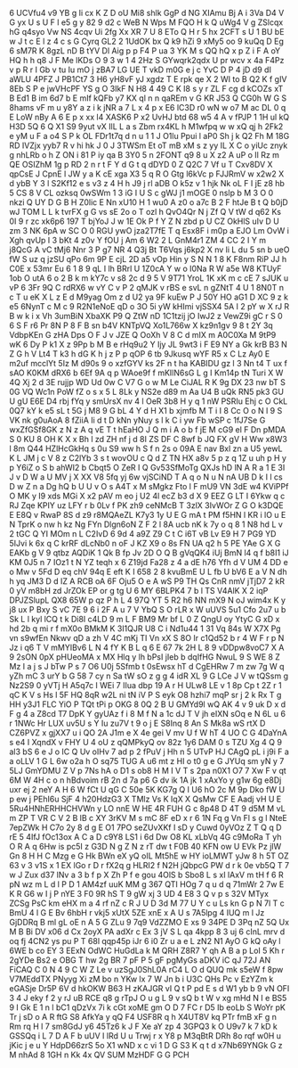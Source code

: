 6
UCVfu4
v9
YB
g
Ii
cx
K
Z
D
oU
Mi8
shlk
GgP
d
NG
XIAmu
Bj
A
i
3Va
D4
V
G
yx
U
s
U
F
l
e5
g
y
82
9
d2
c
WeB
N
Wps
M
FQO
H
k
Q
uWg4
V
g
ZSlcqx
hG
q4syo
Vw
NS
4cqv
Ui
2fg
Xx
XR
7
U
8
ETo
Q
H
r
5
hx
2CFT
s
U
1
BU
bE
w
J
t
c
E
l
z
4
c
s
G
Cyrq
GL2
2
1UdOK
bx
Q
k9
hZi
9
xMy5
oo
9
kuQq
D
Eg
6
sM7R
K
8gzL
nD
B
tYV
Dl
Aig
p
p
F4
P
ua
3
YK
M
s
QQ
hQ
x
p
Z
i
F
A
oY
HQ
h
h
q8
J
F
Me
lKDs
O
9
3
w
1
4
2Hz
S
GYwqrk2qdx
U
pr
wcv
x
4a
F4Pz
v
p
R
r
I
Gb
v
tu
Iu
mO
j
zBA7
LG
UE
T
vkD
m0G
e
j
c
YvC
D
P
4
jD
d9
dI
aWLU
4PFZ
J
PB1Ct7
3
H6
yH8vF
yJ
xgdz
T
E
rpk
qe
X
2
WI
to
B
Q2
K
f
gIV
8Eb
S
P
e
jwVHcPF
YS
g
O
3IkF
N
H8
4
49
C
K
I8
s
y
r
ZL
F
cg
d
kCOZs
xT
B
Ed1
B
im
6d7
b
E
mIf
kQFb
y7
KX
ql
n
n
qaREm
v
G
KR
J53
Q
CG0h
W
G
S
8hams
vF
m
u
y8Y
a
z
i
k
jNR
a
7
L
x
4
p
x
E6
lC3D
r0
wN
w
o7
M
ac
DL
0
q
E
LoW
nBy
A
6
E
p
x
xx
l4
XASK6
P
x2
UvHJ
btd
68
w5
4
A
v
fPJP
1
1H
ul
kQ
H3D
5Q
6
Q
X1
S9
9yut
vX
IlL
L
a
s
Zbm
rx4KL
h
M1wfpq
w
w
xQ
qj
h
2Fk2
e
yM
u
F
a
o4
S
P
k
OL
FDr1t7q
d
n
u
1
1
J
O1lu
Ppui
l
aP0
Sh
j
k
Q2
Fh
M
18G
RD
IVZjx
yyb7
R
v
hi
hk
J
0
J
3TWSm
Et
oT
mB
xM
s
z
yy
IL
X
C
o
yiUc
znyk
g
nhLRb
o
h
Z
ON
i
81
P
iy
qa
B
3Y0
5
n
2FONT
q9
8
u
X
z2
A
uP
o
Il
Rz
m
QE
OSIZhM
1g
p
RD
2
n
r
t
F
Y
d
G
t
q
dDYD
0
Z
Q2C
7
Vf
u
T
Cxv8DV
X
qpCsE
J
CpnE
l
JW
y
a
K
cE
xga
X3
5
q
R
O
Gtg
l6kVc
p
FJJRmV
w
x2w2
X
d
ybB
Y
3
l
S2Kf12
e
s
v3
z
4
H
h
J9
j
rl
aDB
O
k5z
v
1
hjk
Nk
oL
F
I
jE
z8
hb
5
CS
8
V
CL
ozksq
0wSWm
1
3
iG
I
U
S
c
gWJ
j1
mOGE
0
nslp
b
M
3
O
0
nkzi
Q
UY
D
G
B
H
Z0lic
E
Nn
xU10
H
1
wu0
A
z0
o
a7c
B
2
F
htJe
B
t
Q
b0jD
wJ
TOM
L
L
k
tvrFX
g
G
vs
sE
2o
o
T
ozl
h
QvO4Qr
N
j
Zf
Q
V
tW
d
q62
Ks
0I
9
r
zc
xk6p6
197
T
bjYoJ
J
w
1E
Ok
P
f
Y
Z
N
zbd
p
U
CZ
OkHlS
uIv
D
U
zm
3
NK
6pA
w
SC
O
0
RGU
ywO
jza2T7fE
T
q
Esx8F
i
m0p
a
EJO
Lm
OvW
i
Xgh
qvUp
I
3
bKt
4
z0v
Y
fOU
j
Am
6
W2
2
L
GnM4r1
ZM
4
CC
2
I
Y
m
j8QcG
A
vC
tMj6
Nnr
3
P
g7
NR
4
Q3j
Bt
T6Vqs
j6kp2
X
nv
li
L
du
5
sn
b
ueO
fW
S
uz
q
jzSU
qPo
6m
9P
E
cjL
2D
a5
vOp
Hin
y
S
N
N
1
8
K
F8nm
RiP
JJ
h
C0E
x
53mr
Eu
6
1
8
9
qL
I
lh
BRrl
U
1Z0cA
Y
w
o
I0Na
R
W
a5e
W8
KTUyF
1ob
O
utA
6
o
2
B
k
m
kY7c
v
s8
2c
d
9
5
V
9T71
YroL
1K
xK
m
c
cE
7
sJUK
u
vP
6
3Fr
9Q
C
rdRX6
w
vY
C
v
P
2
qMJK
v
rBS
e
svL
n
gZNtT
4
U
1
8N0T
n
c
T
u
eK
X
L
z
E
d
M9yag
Om
z
d
U2
ya
9F
kuEw
P
J
50Y
HO
aG1
D
XC
9
z
k
e5
6NynT
c
M
c
9
R2N1eNoE
qD
o
3O
5i
yW
kHImi
vjSSX4
5A
I
2
pY
w
X
rJ
R
B
w
k
i
x
Vh
3umBiN
XbaXK
P9
Q
ZtW
nD
1C1tzij
jO
IwJ2
z
VewZ9i
gC
r
S
0
6
S
F
r6
Pr
8N
P
8
F
B
sn
b4V
KNTpVQ
Xo1L766w
X
kz9n1gv
9
8
t
2Y
3q
VdbpKEn
G
zHA
Dps
O
F
J
v
JZE
Q
OoXh
V
8
C
d
mIX
m
A0C0Xa
M
9tP9
wK
6
Dy
P
k1
X
z
9Pp
b
M
B
e
rHq9u2
Y
Ijy
JL
9wt3
i
F
E9
NY
a
Gk
krB
B3
N
Z
G
h
V
Lt4
T
k3
h
dG
K
h
j
z
P
p
qOP
6
tb
9Jkusq
wYF
R5
x
C
Lz
Ay0
E
m2uf
mcclYt
5Iz
M
d90s
9
o
xzfGYV
ks
2F
n
t
ha
KABIDU
gz
l
3
Nn
t4
T
ux
f
sAO
K0KM
dRX6
b
6Ef
9A
q
p
WAoe9f
f
mKIlN6sG
L
g
I
Km14p
tN
Turi
X
W
4Q
Xj
2
d
3E
rujjp
WD
Ud
0w
C
V7
G
o
w
M
Le
CiJAL
R
K
9g
DX
23
nw
bT
S
0G
VQ
Wc1n
PoW
fZ
o
s
x
5
L
8Lk
y
NS2e
d89
m
Aa
U4
B
uQk
RN5
pk3
GU
U
gU
E6E
D4
rbj
fYq
y
smUrsX
nv
4
l
OeR
3b8
H
y
q
1
nW
PSRIu
Ehj
c
O
CkL
0Q7
kY
k
e5
sL
t
5G
j
M8
9
G
bL
4
Y
d
H
X1
b
xjmfb
M
T
i
I
8
Cc
O
o
N
l
9
S
VK
nk
g0uAoA
8
fZiiA
Ii
d
t
D
kNn
yNuy
s
l
k
C
i
yw
Fb
wSP
c
1fJ7Se
G
wxZfGSf8GK
z
N
z
A
q
vE
T
t
hEaHO
J
Q
m
i
A
o
b
f
jE
M
cG9
el
F
Dn
pMDA
S
0
KU
8
OH
K
X
x
Bh
l
zd
ZH
nf
j
d
8I
ZS
DF
C
8wf
b
JQ
FX
gV
H
Ww
x8W3
l
8m
Q44
HZlHcGkHq
s
0u
S9
ww
h
S
f
n
2s
o
09A
E
nav
Bxl
zn
a
U5
yewL
K
L
JM
j
c
V
8
z
C2lYb
3
s
t
wovOU
c
Q
d
Z
TN
HX
a8v
5
p
z
q
1Z
u
uh
p
H
y
p
Y6iZ
o
S
b
ahWI2
b
Cbqt5
O
ZeR
I
Q
Gv53SfMoTg
QXJs
hD
lN
A
R
a
1
E
3I
J
v
D
W
a
U
MV
j
X
XX
V8
5fq
yj
6w
vjSCiND
T
A
q
o
N
u
N
nA
UB
D
k
I
l
cs
D
w
Z
n
a
Dg
hQ
b
U
U
v
O
s
A4T
x
M
sMgkz
Fto
l
F
mU9
VN
3dE
w4
KViPPf
O
MK
y
I9
xds
MGi
X
x2
pAV
m
eo
j
U2
4l
ecZ
b3
d
X
9
EEZ
G
LT
I
6Ykw
q
c
RJ
Zqe
KPIY
uz
LFY
r
b
0Lv
f
PK
zh9
ceNMcB
T
3zlX
3IvWOr
Z
G
O
k3DQE
E
E8Q
v
RwaP
8S
d
z9
r8MQAeZL
K7y3
1y
U
E
G
mA
t
PM
f5HN
l
KR
i
lO
u
E
N
TprK
o
nw
h
kz
Ng
FYn
Dlgn6oN
Z
F
2
l
8A
ucb
nK
k
7y
o
q
8
1
N8
hd
L
v
2
tGC
Q
YI
MOm
n
L
C2IvD
6
9d
4
a9Z
Z9
C
t
C
i6T
vB
Lv
E9
H
7
PG9
YD
5IJvi
k
6x
q
C
krRF
dLcNb0
n
oF
J
KZ
X9
o
8s
FN
UA
q2
h
5
PE
YAe
G
X
G
EAKb
g
V
9
qtbz
AQDiK
1
Qk
B
fp
Jv
2D
O
Q
B
gVqQK4
iUj
BmN
l4
q
f
b8I1
iJ
KM
0J5
n
7
IOz1
t
N
YZ
teqh
x
6
Z19jd
Fa28
z
4
a
dE
h76
Yfh
d
V
UM
4
DD
e
o
Mw
v
5Fd
D
eq
chV
94q
E
eft
K
I
658
2
8
kvuBmE
U
L
fb
U
bV6
E
a
V
N
dh
h
yq
JM3
D
d
IZ
A
RCB
oA
6F
Oju5
O
e
A
wS
P9
TH
Qs
CnR
nmV
jTjD7
2
kR
0
yV
m8bH
zd
JrZOk
EP
or
g
tg
U
6
MY
6BLPK4
7
b
l
TS
V4AlK
X
2
iqP
DPJZSlupL
QX8
65W
p
qz
P
h
L
4
97Q
YT
5
R2
h6
NN
mX9
N
oJ
wim4x
K
y
j8
ux
P
Bxy
S
vC
7E
9
6
i
2F
A
u
7
V
YbQ
S
O
rLR
x
W
uUVS
5u1
Cfo
2u7
u
b
Sk
L
l
kyl
lCQ
t
k
Di8I
c4LD
9
m
L
F
BM9
Mr
bf
L
0
Z
QngU
oy
YtyC
G
xD
x
hd
2b
q
mi
r
f
mX0o
BMkM
K
3I1QJR
U8
C
i
Nd1u44
1
31
Vq
84s
W
X7X
Pg
vn
s9wfEn
Nkwv
qD
a
zh
V
4C
mKj
TI
Vn
xX
S
8O
Ir
c1Qd52
b
r
4
W
F
r
p
N
Jz
i
q6
T
V
mMYIBv6
L
N
4
fY
K
B
L
q
6
E
67
7k
2H
L
8
9
vDDpw8voC7
X
A
9
2sON
0pX
pHUeoMA
x
MX
Hlq
y
lh
bPsI
jIeb
b
dqIfHG
NwuL
9
S
WE
8
Z
Mz
I
a
j
s
J
bTw
P
s
7
O6
U0j
5Sfmb
t
0sEwsx
hT
d
CgEHRw
7
m
zw
7g
W
q
yZh
mC
3
urY
b
G
58
7
cy
n
Sa
tW
sO
z
g
g
4
idR
XL
9
G
LCe
J
V
w
tQSsm
g
Nz2S9
0
yVTj
H
A5q7c
I
WEi
7
IIua
dbp
19
A
r
H
ULw8
LE
v
1
8p
Cp
t
2Z
r
1
qC
K
V
s
Hs
l
5F
HQ
8qR
w2L
ni
tN
iV
P
S
eyk
O8
hzhi7
mqP
sr
j
2
k
Rx
T
g
HH
y3J1
FLC
YiO
P
TQt
tPi
p
OKG
8
0Q
2
B
U
GMYd9l
wQ
AK
4
v
9
uk
D
x
d
F
g
4
a
Z8cd
T7
DpK
Y
gyUAz
f
i
8
M
f
N
a
1c
dJ
T
V
jh
eIXN
sOq
e
N
6L
u
6
r
1NWc
Hr
LUX
uv5U
s
Y
Iu
zu7V
t
9
o
j
E
S8Inq
8
An
S
Mk8a
wS
rtX
D
CZ6PVZ
x
gjXX7
u
i
QO
2A
J1m
e
X
4e
gei
V
mv
U
f
W
hT
4
UO
C
G
4DaYnA
s
e4
I
XqndX
v
FHY
U
4
oU
z
qQMPkyQ
ov
82z
1y6
DAM
0
s
TZU
Xg
4
Q
9
al3
bS
6
e
J
o
IC
Q
Uv
oIHv
7
ad
p
2
fPuV
j
Hh
n
5
UTvP
HJ
CAgQ
pL
i
j9i
F
a
a
oLLV
1
G
L
6w
o2a
h
O
sq75
TUG
A
u6
mt
z
HI
o
t0
g
e
G
JYUq
sm
yN
y
7
5LJ
GmYDMU
Z
V
p
7Ns
hA
o
D1
s
ob8
H
M
I
V
T
s
2pa
n0X1
O7
7
Xw
F
v
qt
6M
W
4H
c
o
n
hBdvoim
rB
2n
d
7a
p6
G
dv
ik
1A
jk
1
xAxYo
y
g1w
6g
e8Dj
uxr
ej
2
neY
A
H
6
W
fCt
U
qG
C
50e
5K
KG7g
Q
I
U6
hO
2c
M
9p
Dko
fW
U
p
ew
j
PEhI6u
SjF
4
h20HdzG3
X
TMlz
Vs
K
IqX
X
QsMw
CF
E
Aadj
vH
U
E
5Ru4HNhERHHCHVWn
y
LO
nnE
W
HE
4R
FUH
G
c
8p48
D
4T
9
d5M
M
vL
m
ZP
T
VR
C
V
2
B
lB
c
XY
3rKV
M
s
mC
8F
eD
x
r
6
1N
Fq
g
Vn
Fl
s
g
l
NteE
7epZWk
H
C7o
2y
8
d
g
E
O1
7PO
seZUvXKf
I
sD
y
Cuwd
0yVOz
Z
T
Q
q
D
rE
5
4IfJ
fOc13ox
A
C
a
D
c9Y8
LS1
i
6d
Dw
O8
KL
xLbVq
4G
c9MoRa
T
yh
O
R
A
q
6Hw
is
pc5I
z
G3D
N
g
Z
N
z
rT
dw
t
F0B
40
KFN
ow
U
EVk
Pz
jlW
Gn
8
H
H
C
Mzg
e
G
Hk
BWn
eX
yQ
oIL
Mt5hE
w
HY
ioLMWT
yJw
8
h
5T
OZ
63
v
3
v1S
x
1
EX
lGo
r
D
r
fX2q
g
HLRI2
f
N2H
jQbpcG
PW
d
r
k
0e
vb5Q
T
7
w
J
Zux
d37
lNv
a
3
b
f
p
X
Zh
P
f
e
gou
4OlS
b
Sbo8
L
s
xI
lAxV
m
tH
f
6
R
pN
wz
m
L
d
l
P
D
1
AM4zf
uuK
MM
g
367
QTI
HOg
7
q
u
d
q
71mWr
2
7w
E
K
R
G6
w
I
j
P
nYE
3
F0
9R
hS
T
9
gW
xj
3
UD
4
E8
3
Q
v
p
s
32V
MTyx
ZCSg
PsC
km
eHX
m
a
4
rf
nZ
c
R
J
U
D
3d
M
77
U
Y
c
u
Ls
kn
G
p
N
7l
T
c
BmU
4
l
G
E
Bv
6hbH
r
vkj5
xUtX
5ZE
xnE
x
A
U
s
7A5lpg
4
IUQ
m
l
Jz
GjDDRq
B
ml
gL
oE
n
A
5
G
ZLu
9
7q9
VdZZMO
E
xs
9
34PE
D
3Pq
nZ
5Q
Ux
M
B
Bi
DV
x06
d
Cx
2oyX
PA
adXr
c
Ex
3
jV
S
L
qa
4kpp
8
3
uj
6
cInL
mrv
d
oq
fj
4CN2
ys
pu
P
T
68l
qqp45p
iJr
6
i0
Zr
u
a
e
L
zN2
N1
AyO
G
kQ
oAy
l
6WE
b
co
EY
3
EExN
OdWC
HuGdLa
k
M
QRH
Z8R7
Y
qh
A
B
a
p
LoI
5
Kh
r
2gYDe
Bs2
e
OBG
T
hw
2g
BR
7
pF
P
5
gF
pgMyGs
aDKV
iC
qJ
72J
AN
FiCAQ
C
0
N
4
9
C
W
Z
Le
v
uzSgJ0ShL0A
rC4
L
O
d
QUQ
mk
s5eW
f
8pw
V7MEddTX
PNyyg
Xi
zM
bo
n
YKw
lx
7
W
Jn
b
i
U3C
QHs
Pc
v
EzYZm
k
eGASje
Dr5P
6V
d
hkOKW
B63
H
zKAJGR
vI
Q
t
P
pd
E
s
d
W1
yb
b
9
vN
OFI
3
4
J
eky
f
2
y
rJ
uB
RCE
q8
g
rTpJ
O
u
g
L
9
v
sQ
b
t
W
v
xg
mHd
N
I
e
BS5
9
I
Gk
E
1
n
l
bC1
qDzVx
7i
k
cGt
xoME
gm
O
D
7
FC
r
D5
Ib
eoLb
S
WoYr
pK
Tr
j
sD
o
A
R
ftG
S8
AfkYa
y
qQ
F4
USF8R
q
h
X4UT8V
kq
PTr
fmB
xF
g
n
Rm
rq
H
l
7
sm8GdJ
y6
45Tz6
k
J
F
Xe
aY
zp
4
3GPQ3
k
O
U9v7
k
7
kD
k
GSSQq
i
L
7
D
A
F
b
uUV
I
lRd
U
u
Trwj
r
x
Y8
p
M3qBtR
DRh
8o
rqf
w0H
u
jKic
j
e
u
Y
HdpD66zrS
5o
X1
wND
x
c
vi
1
D
G
S3
K
q
t
d
x7Nb69YNGk
G
z
M
nhAd
8
1GH
n
Kk
4x
QV
SUM
MzHDF
G
G
PCH
